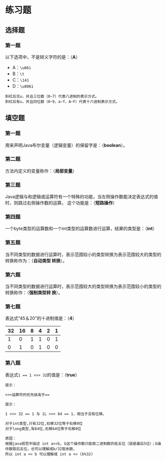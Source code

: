 练习题
================================================================================
## 选择题

### 第一题
以下选项中，不是转义字符的是：（**A**）
+ A：`\u061`
+ B：`\t`
+ C：`\141`
+ D：`\u0061`
```
斜杠后无u，并且三位数（0~7）代表八进制的表示方式。
斜杠后有u，并且四位数（0~9，a~f，A~F）代表十六进制表示方式。
```

## 填空题

### 第一题
用来声明Java布尔变量（逻辑变量）的保留字是：（**boolean**）。

### 第二题
方法内定义的变量称作：（**局部变量**）

### 第三题
Java逻辑与和逻辑或运算符有一个特殊的功能，当左侧操作数能决定表达式的值时，则跳过右侧操作数的运算。
这个功能是：（**短路操作**）

### 第四题
一个byte类型的运算数和一个int类型的运算数进行运算，结果的类型是：（**int**）

### 第五题
当不同类型的数据进行运算时，表示范围较小的类型转换为表示范围较大的类型的转换称作为：（**自动类型
转换**）。

### 第六题
当不同类型的数据进行运算时，表示范围较大的类型转换为表示范围较小的类型的转换称作：（**强制类型转
换**）。

### 第七题
表达式“45＆20”的十进制值是：（**4**）

| 32 | 16 | 8 | 4 | 2 | 1 |
| :--- | :--- | :--- | :--- | :--- | :--- |
| 1 | 0 | 1 | 1 | 0 | 1 |
| 0 | 1 | 0 | 1 | 0 | 0 |

### 第八题
表达式`1 == 1 >>> 32`的值是：（**true**）
```
提示：

>>>运算符的优先级高于==
```
```
提示：

1 >>> 32 == 1 与 1L >>> 64 == 1，相当于没有位移。

对于int类型,只有32位,右移32位等于右移0位
对于long类型,有64位,右移64位等于右移0位

原因：
根据java规范中描述 int a<<b, b这个操作数只能取二进制数的低五位（就是最后5位）；b操作数取后五位，也可以理解成b/32取余数，
所以 int a << b 可以理解成 int a << (b%32)
```
